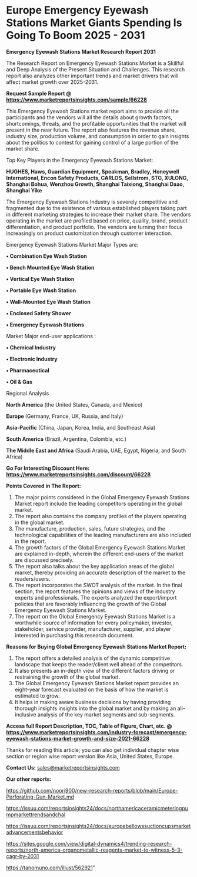 # Europe Emergency Eyewash Stations Market Giants Spending Is Going To Boom 2025 - 2031

<strong>Emergency Eyewash Stations Market Research Report 2031</strong>

The Research Report on Emergency Eyewash Stations Market is a Skillful and Deep Analysis of the Present Situation and Challenges. This research report also analyzes other important trends and market drivers that will affect market growth over 2025-2031.

<strong>Request Sample Report @ <a href=https://www.marketreportsinsights.com/sample/66228>https://www.marketreportsinsights.com/sample/66228</a></strong>

This Emergency Eyewash Stations market report aims to provide all the participants and the vendors will all the details about growth factors, shortcomings, threats, and the profitable opportunities that the market will present in the near future. The report also features the revenue share, industry size, production volume, and consumption in order to gain insights about the politics to contest for gaining control of a large portion of the market share.

Top Key Players in the Emergency Eyewash Stations Market:

<strong>HUGHES, Haws, Guardian Equipment, Speakman, Bradley, Honeywell International, Encon Safety Products, CARLOS, Sellstrom, STG, XULONG, Shanghai Bohua, Wenzhou Growth, Shanghai Taixiong, Shanghai Daao, Shanghai Yike</strong>

The Emergency Eyewash Stations Industry is severely competitive and fragmented due to the existence of various established players taking part in different marketing strategies to increase their market share. The vendors operating in the market are profiled based on price, quality, brand, product differentiation, and product portfolio. The vendors are turning their focus increasingly on product customization through customer interaction.

Emergency Eyewash Stations Market Major Types are:

<strong>• Combination Eye Wash Station

• Bench Mounted Eye Wash Station

• Vertical Eye Wash Station

• Portable Eye Wash Station

• Wall-Mounted Eye Wash Station

• Enclosed Safety Shower

• Emergency Eyewash Stations</strong>

Market Major end-user applications :

<strong>• Chemical Industry

• Electronic Industry

• Pharmaceutical

• Oil & Gas</strong>

Regional Analysis

</u><strong><b>North America</b></strong> (the United States, Canada, and Mexico)

<strong><b>Europe </b></strong>(Germany, France, UK, Russia, and Italy)

<strong><b>Asia-Pacific</b></strong> (China, Japan, Korea, India, and Southeast Asia)

<strong><b>South America</b></strong> (Brazil, Argentina, Colombia, etc.)

<strong><b>The Middle East and Africa</b></strong> (Saudi Arabia, UAE, Egypt, Nigeria, and South Africa)

<strong>Go For Interesting Discount Here: <a href=https://www.marketreportsinsights.com/discount/66228>https://www.marketreportsinsights.com/discount/66228</a></strong>

<strong>Points Covered in The Report:</strong>
<ol>
  <li>The major points considered in the Global Emergency Eyewash Stations Market report include the leading competitors operating in the global market.</li>
  <li>The report also contains the company profiles of the players operating in the global market.</li>
  <li>The manufacture, production, sales, future strategies, and the technological capabilities of the leading manufacturers are also included in the report.</li>
  <li>The growth factors of the Global Emergency Eyewash Stations Market are explained in-depth, wherein the different end-users of the market are discussed precisely.</li>
  <li>The report also talks about the key application areas of the global market, thereby providing an accurate description of the market to the readers/users.</li>
  <li>The report incorporates the SWOT analysis of the market. In the final section, the report features the opinions and views of the industry experts and professionals. The experts analyzed the export/import policies that are favorably influencing the growth of the Global Emergency Eyewash Stations Market.</li>
  <li>The report on the Global Emergency Eyewash Stations Market is a worthwhile source of information for every policymaker, investor, stakeholder, service provider, manufacturer, supplier, and player interested in purchasing this research document.</li>
</ol>
<strong>Reasons for Buying Global Emergency Eyewash Stations Market Report:</strong>

<ol>
  <li>The report offers a detailed analysis of the dynamic competitive landscape that keeps the reader/client well ahead of the competitors.</li>
  <li>It also presents an in-depth view of the different factors driving or restraining the growth of the global market.</li>
  <li>The Global Emergency Eyewash Stations Market report provides an eight-year forecast evaluated on the basis of how the market is estimated to grow.</li>
  <li>It helps in making aware business decisions by having providing thorough insights insights into the global market and by making an all-inclusive analysis of the key market segments and sub-segments.</li>
</ol>
<strong>Access full Report Description, TOC, Table of Figure, Chart, etc. @ <a href=https://www.marketreportsinsights.com/industry-forecast/emergency-eyewash-stations-market-growth-and-size-2021-66228>https://www.marketreportsinsights.com/industry-forecast/emergency-eyewash-stations-market-growth-and-size-2021-66228</a></strong>


Thanks for reading this article; you can also get individual chapter wise section or region wise report version like Asia, United States, Europe.

<strong>Contact Us:</strong>
sales@marketreportsinsights.com

<strong>Our other reports:</strong>

<a href=https://github.com/noori900/new-research-reports/blob/main/Europe-Perforating-Gun-Market.md>https://github.com/noori900/new-research-reports/blob/main/Europe-Perforating-Gun-Market.md</a>

<a href=https://issuu.com/reportsinsights24/docs/northamericaceramicmeteringpumpmarkettrendsandchal>https://issuu.com/reportsinsights24/docs/northamericaceramicmeteringpumpmarkettrendsandchal</a>

<a href=https://issuu.com/reportsinsights24/docs/europebellowssuctioncupsmarketadvancementsbehavior>https://issuu.com/reportsinsights24/docs/europebellowssuctioncupsmarketadvancementsbehavior</a>

<a href=https://sites.google.com/view/digital-dynamics4/trending-research-reports/north-america-organometallic-reagents-market-to-witness-5-3-cagr-by-2031>https://sites.google.com/view/digital-dynamics4/trending-research-reports/north-america-organometallic-reagents-market-to-witness-5-3-cagr-by-2031</a>

<a href=https://tanomuno.com/illust/562921>https://tanomuno.com/illust/562921</a>"
